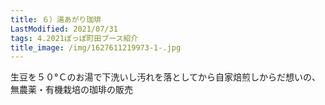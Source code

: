 ```yaml
---
title: ６）湯あがり珈琲
LastModified: 2021/07/31
tags: 4.2021ぽっぽ町田ブース紹介
title_image: /img/1627611219973-1-.jpg
---
```

生豆を５０°Ｃのお湯で下洗いし汚れを落としてから自家焙煎しからだ想いの、無農薬・有機栽培の珈琲の販売